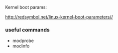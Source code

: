 

Kernel boot params:

http://redsymbol.net/linux-kernel-boot-parameters//

### useful commands

* modprobe
* modinfo
